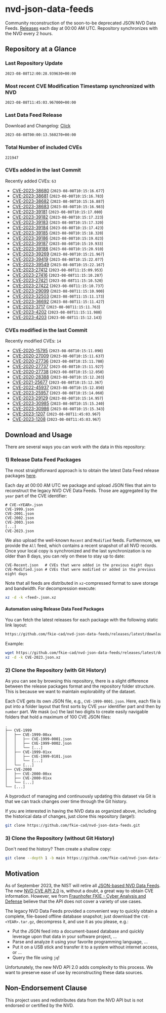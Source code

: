 # nvd-json-data-feeds

Community reconstruction of the soon-to-be deprecated JSON NVD Data Feeds. 
[Releases](https://github.com/fkie-cad/nvd-json-data-feeds/releases/latest) each day at 00:00 AM UTC.
Repository synchronizes with the NVD every 2 hours.

## Repository at a Glance

### Last Repository Update

```plain
2023-08-08T12:00:28.939630+00:00
```

### Most recent CVE Modification Timestamp synchronized with NVD

```plain
2023-08-08T11:45:03.967000+00:00
```

### Last Data Feed Release

Download and Changelog: [Click](https://github.com/fkie-cad/nvd-json-data-feeds/releases/latest)

```plain
2023-08-08T00:00:13.560270+00:00
```

### Total Number of included CVEs

```plain
221947
```

### CVEs added in the last Commit

Recently added CVEs: `63`

* [CVE-2023-38680](CVE-2023/CVE-2023-386xx/CVE-2023-38680.json) (`2023-08-08T10:15:16.677`)
* [CVE-2023-38681](CVE-2023/CVE-2023-386xx/CVE-2023-38681.json) (`2023-08-08T10:15:16.783`)
* [CVE-2023-38682](CVE-2023/CVE-2023-386xx/CVE-2023-38682.json) (`2023-08-08T10:15:16.887`)
* [CVE-2023-38683](CVE-2023/CVE-2023-386xx/CVE-2023-38683.json) (`2023-08-08T10:15:16.983`)
* [CVE-2023-39181](CVE-2023/CVE-2023-391xx/CVE-2023-39181.json) (`2023-08-08T10:15:17.080`)
* [CVE-2023-39182](CVE-2023/CVE-2023-391xx/CVE-2023-39182.json) (`2023-08-08T10:15:17.223`)
* [CVE-2023-39183](CVE-2023/CVE-2023-391xx/CVE-2023-39183.json) (`2023-08-08T10:15:17.320`)
* [CVE-2023-39184](CVE-2023/CVE-2023-391xx/CVE-2023-39184.json) (`2023-08-08T10:15:17.423`)
* [CVE-2023-39185](CVE-2023/CVE-2023-391xx/CVE-2023-39185.json) (`2023-08-08T10:15:18.320`)
* [CVE-2023-39186](CVE-2023/CVE-2023-391xx/CVE-2023-39186.json) (`2023-08-08T10:15:19.023`)
* [CVE-2023-39187](CVE-2023/CVE-2023-391xx/CVE-2023-39187.json) (`2023-08-08T10:15:19.933`)
* [CVE-2023-39188](CVE-2023/CVE-2023-391xx/CVE-2023-39188.json) (`2023-08-08T10:15:20.910`)
* [CVE-2023-39269](CVE-2023/CVE-2023-392xx/CVE-2023-39269.json) (`2023-08-08T10:15:21.967`)
* [CVE-2023-39419](CVE-2023/CVE-2023-394xx/CVE-2023-39419.json) (`2023-08-08T10:15:22.077`)
* [CVE-2023-39549](CVE-2023/CVE-2023-395xx/CVE-2023-39549.json) (`2023-08-08T10:15:22.167`)
* [CVE-2023-27412](CVE-2023/CVE-2023-274xx/CVE-2023-27412.json) (`2023-08-08T11:15:09.953`)
* [CVE-2023-27416](CVE-2023/CVE-2023-274xx/CVE-2023-27416.json) (`2023-08-08T11:15:10.287`)
* [CVE-2023-27421](CVE-2023/CVE-2023-274xx/CVE-2023-27421.json) (`2023-08-08T11:15:10.520`)
* [CVE-2023-27422](CVE-2023/CVE-2023-274xx/CVE-2023-27422.json) (`2023-08-08T11:15:10.737`)
* [CVE-2023-29099](CVE-2023/CVE-2023-290xx/CVE-2023-29099.json) (`2023-08-08T11:15:10.900`)
* [CVE-2023-32503](CVE-2023/CVE-2023-325xx/CVE-2023-32503.json) (`2023-08-08T11:15:11.173`)
* [CVE-2023-36692](CVE-2023/CVE-2023-366xx/CVE-2023-36692.json) (`2023-08-08T11:15:11.427`)
* [CVE-2023-3717](CVE-2023/CVE-2023-37xx/CVE-2023-3717.json) (`2023-08-08T11:15:11.763`)
* [CVE-2023-4202](CVE-2023/CVE-2023-42xx/CVE-2023-4202.json) (`2023-08-08T11:15:11.980`)
* [CVE-2023-4203](CVE-2023/CVE-2023-42xx/CVE-2023-4203.json) (`2023-08-08T11:15:12.143`)


### CVEs modified in the last Commit

Recently modified CVEs: `14`

* [CVE-2020-15795](CVE-2020/CVE-2020-157xx/CVE-2020-15795.json) (`2023-08-08T10:15:11.090`)
* [CVE-2020-27009](CVE-2020/CVE-2020-270xx/CVE-2020-27009.json) (`2023-08-08T10:15:11.637`)
* [CVE-2020-27736](CVE-2020/CVE-2020-277xx/CVE-2020-27736.json) (`2023-08-08T10:15:11.780`)
* [CVE-2020-27737](CVE-2020/CVE-2020-277xx/CVE-2020-27737.json) (`2023-08-08T10:15:11.927`)
* [CVE-2020-27738](CVE-2020/CVE-2020-277xx/CVE-2020-27738.json) (`2023-08-08T10:15:12.050`)
* [CVE-2020-28388](CVE-2020/CVE-2020-283xx/CVE-2020-28388.json) (`2023-08-08T10:15:12.203`)
* [CVE-2021-25677](CVE-2021/CVE-2021-256xx/CVE-2021-25677.json) (`2023-08-08T10:15:12.367`)
* [CVE-2022-45937](CVE-2022/CVE-2022-459xx/CVE-2022-45937.json) (`2023-08-08T10:15:12.850`)
* [CVE-2023-25957](CVE-2023/CVE-2023-259xx/CVE-2023-25957.json) (`2023-08-08T10:15:14.060`)
* [CVE-2023-29129](CVE-2023/CVE-2023-291xx/CVE-2023-29129.json) (`2023-08-08T10:15:14.957`)
* [CVE-2023-30985](CVE-2023/CVE-2023-309xx/CVE-2023-30985.json) (`2023-08-08T10:15:15.240`)
* [CVE-2023-30986](CVE-2023/CVE-2023-309xx/CVE-2023-30986.json) (`2023-08-08T10:15:15.343`)
* [CVE-2023-1207](CVE-2023/CVE-2023-12xx/CVE-2023-1207.json) (`2023-08-08T11:45:03.967`)
* [CVE-2023-1208](CVE-2023/CVE-2023-12xx/CVE-2023-1208.json) (`2023-08-08T11:45:03.967`)


## Download and Usage

There are several ways you can work with the data in this repository:

### 1) Release Data Feed Packages

The most straightforward approach is to obtain the latest Data Feed release packages [here](https://github.com/fkie-cad/nvd-json-data-feeds/releases/latest).

Each day at 00:00 AM UTC we package and upload JSON files that aim to reconstruct the legacy NVD CVE Data Feeds.
Those are aggregated by the `year` part of the CVE identifier:

```
# CVE-<YEAR>.json
CVE-1999.json
CVE-2001.json
CVE-2002.json
CVE-2003.json
[...]
CVE-2023.json
```

We also upload the well-known `Recent` and `Modified` feeds.
Furthermore, we provide the `All` feed, which contains a recent snapshot of all NVD records.
Once your local copy is synchronized and the last synchronization is no older than 8 days, you can rely on these to stay up to date:

```plain
CVE-Recent.json   # CVEs that were added in the previous eight days
CVE-Modified.json # CVEs that were modified or added in the previous eight days
```

Note that all feeds are distributed in `xz`-compressed format to save storage and bandwidth.
For decompression execute:

```sh
xz -d -k <feed>.json.xz
```


#### Automation using Release Data Feed Packages

You can fetch the latest releases for each package with the following static link layout:

```sh
https://github.com/fkie-cad/nvd-json-data-feeds/releases/latest/download/CVE-<YEAR>.json.xz
```

Example:

```sh
wget https://github.com/fkie-cad/nvd-json-data-feeds/releases/latest/download/CVE-2023.json.xz
xz -d -k CVE-2023.json.xz
```

### 2) Clone the Repository (with Git History)

As you can see by browsing this repository, there is a slight difference between the release packages format and the repository folder structure.
This is because we want to maintain explorability of the dataset.

Each CVE gets its own JSON file, e.g., `CVE-1999-0001.json`.
Here, each file is put into a folder layout that first sorts by CVE `year` identifier part and then by `number` part.
We mask (`xx`) the last two digits to create easily navigable folders that hold a maximum of 100 CVE JSON files:

```plain
.
├── CVE-1999
│   ├── CVE-1999-00xx
│   │   ├── CVE-1999-0001.json
│   │   ├── CVE-1999-0002.json
│   │   └── [...]
│   ├── CVE-1999-01xx
│   │   ├── CVE-1999-0101.json
│   │   └── [...]
│   └── [...]
├── CVE-2000
│   ├── CVE-2000-00xx
│   ├── CVE-2000-01xx
│   └── [...]
└── [...]
```

A byproduct of managing and continuously updating this dataset via Git is that we can track changes over time through the Git history.

If you are interested in having the NVD data as organized above, including the historical data of changes, just clone this repository (large!):

```sh
git clone https://github.com/fkie-cad/nvd-json-data-feeds.git
```

### 3) Clone the Repository (without Git History)

Don't need the history? Then create a shallow copy:

```sh
git clone --depth 1 -b main https://github.com/fkie-cad/nvd-json-data-feeds.git
```

## Motivation

As of September 2023, the NIST will retire all [JSON-based NVD Data Feeds](https://nvd.nist.gov/vuln/data-feeds#divRetirementBanner-1).
The new [NVD CVE API 2.0](https://nvd.nist.gov/developers/vulnerabilities) is, without a doubt, a great way to obtain CVE information.
However, we from [Fraunhofer FKIE - Cyber Analysis and Defense](https://www.fkie.fraunhofer.de/en/departments/cad.html) believe that the API does not cover a variety of use cases.

The legacy NVD Data Feeds provided a convenient way to quickly obtain a complete, file-based offline database snapshot; just download the `CVE-<YEAR>.tar.gz`, decompress it, and use it as you please, e.g.:

* Put the JSON feed into a document-based database and quickly leverage upon that data in your software project, ...
* Parse and analyze it using your favorite programming language, ...
* Put it on a USB stick and transfer it to a system without internet access, or ...
* Query the file using `jq`!

Unfortunately, the new NVD API 2.0 adds complexity to this process.
We want to preserve ease of use by reconstructing these data sources.

## Non-Endorsement Clause

This project uses and redistributes data from the NVD API but is not endorsed or certified by the NVD.